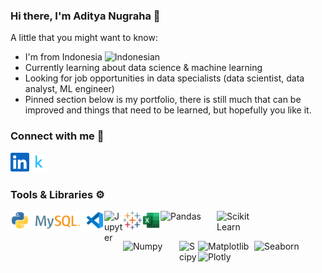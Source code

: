 ### Hi there, I'm Aditya Nugraha 👋

A little that you might want to know:
- I'm from Indonesia <img alt="Indonesian" width="16px" src="https://abs-0.twimg.com/emoji/v2/72x72/1f1ee-1f1e9.png" />
- Currently learning about data science & machine learning
- Looking for job opportunities in data specialists (data scientist, data analyst, ML engineer)
- Pinned section below is my portfolio, there is still much that can be improved and things that need to be learned, but hopefully you like it.

### Connect with me 🤝

<a href="https://www.linkedin.com/in/aditya-nugraha/">
  <img align="left" alt="Aditya Nugraha's Linkedin" title="LinkedIn" width="30px" src="https://raw.githubusercontent.com/dyt08/dyt08/main/assets/linkedin.svg" />
</a>
<a href="https://www.kaggle.com/adityan08/">
  <img align="left" alt="Aditya Nugraha's Kaggle" title="Kaggle" width="30px" src="https://raw.githubusercontent.com/dyt08/dyt08/main/assets/kaggle.svg" />
</a>  

</br></br>

### Tools & Libraries ⚙️

<a href="https://www.python.org/">
  <img align="left" alt="Python" title="Python" width="30px" src="https://raw.githubusercontent.com/dyt08/dyt08/main/assets/python.svg" />
</a>

<a href="https://www.mysql.com/">
  <img align="left" alt="MySQL" title="MySQL" width="90px" src="https://raw.githubusercontent.com/dyt08/dyt08/main/assets/mysql.svg" />
</a>

<a href="https://code.visualstudio.com/">
  <img align="left" alt="VS Code" title="VS Code" width="30px" src="https://raw.githubusercontent.com/dyt08/dyt08/main/assets/vscode.svg" />
</a>

<a href="https://jupyter.org/">
  <img align="left" alt="Jupyter" title="Jupyter" width="30px" src="https://jupyter.org/assets/homepage/main-logo.svg" />
</a>

<a href="https://www.tableau.com/">
  <img align="left" alt="Tableau" title="Tableau" width="30px" src="https://raw.githubusercontent.com/dyt08/dyt08/main/assets/tableau.svg" />
</a>

<a href="https://www.microsoft.com/en-us/microsoft-365/excel">
  <img align="left" alt="Excel" title="Excel" width="30px" src="https://raw.githubusercontent.com/dyt08/dyt08/main/assets/excel.svg" />
</a>

<a href="https://pandas.pydata.org/">
  <img align="left" alt="Pandas" title="Pandas" width="90px" src="https://pandas.pydata.org/static/img/pandas_white.svg" />
</a>

<a href="https://scikit-learn.org/">
  <img align="left" alt="Scikit Learn" title="Scikit Learn" width="90px" src="https://scikit-learn.org/stable/_static/scikit-learn-logo-small.png" />
</a>

</br></br>

<a href="https://numpy.org/">
  <img align="left" alt="Numpy" title="Numpy" width="90px" src="https://upload.wikimedia.org/wikipedia/commons/3/31/NumPy_logo_2020.svg" />
</a>

<a href="https://scipy.org/">
  <img align="left" alt="Scipy" title="Scipy" width="30px" src="https://scipy.org/images/logo.svg" />
</a>

<a href="https://matplotlib.org/">
  <img align="left" alt="Matplotlib" title="Matplotlib" width="90px" src="https://matplotlib.org/_static/images/logo2.svg" />
</a>

<a href="https://seaborn.pydata.org/">
  <img align="left" alt="Seaborn" title="Seaborn" width="90px" src="https://seaborn.pydata.org/_static/logo-wide-lightbg.svg" />
</a>

<a href="https://plotly.com/">
  <img align="left" alt="Plotly" title="Plotly" width="90px" src="https://images.prismic.io/plotly-marketing-website-2/69e12d6a-fb65-4b6e-8423-9465a29c6028_plotly-logo-lg.png" />
</a>
